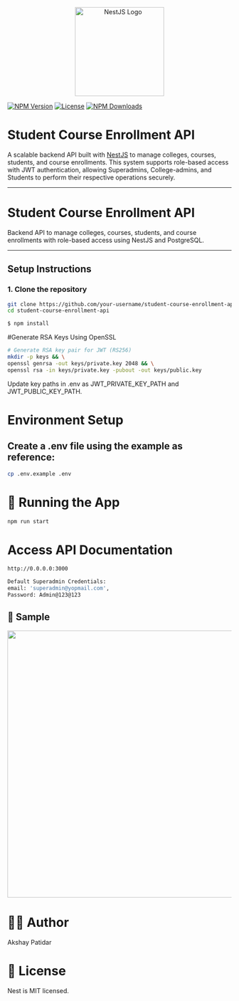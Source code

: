 <p align="center">
  <a href="https://nestjs.com/" target="_blank"><img src="https://nestjs.com/img/logo-small.svg" width="200" alt="NestJS Logo" /></a>
</p>

[![NPM Version](https://img.shields.io/npm/v/@nestjs/core.svg)](https://www.npmjs.com/package/@nestjs/core)
[![License](https://img.shields.io/npm/l/@nestjs/core.svg)](https://opensource.org/licenses/MIT)
[![NPM Downloads](https://img.shields.io/npm/dm/@nestjs/common.svg)](https://www.npmjs.com/package/@nestjs/common)

# Student Course Enrollment API

A scalable backend API built with [NestJS](https://nestjs.com/) to manage colleges, courses, students, and course enrollments. This system supports role-based access with JWT authentication, allowing Superadmins, College-admins, and Students to perform their respective operations securely.

---

# Student Course Enrollment API

Backend API to manage colleges, courses, students, and course enrollments with role-based access using NestJS and PostgreSQL.

---

## Setup Instructions

### 1. Clone the repository

```bash
git clone https://github.com/your-username/student-course-enrollment-api.git
cd student-course-enrollment-api
```

```bash
$ npm install
```

#Generate RSA Keys Using OpenSSL

```bash
# Generate RSA key pair for JWT (RS256)
mkdir -p keys && \
openssl genrsa -out keys/private.key 2048 && \
openssl rsa -in keys/private.key -pubout -out keys/public.key
```

Update key paths in .env as JWT_PRIVATE_KEY_PATH and JWT_PUBLIC_KEY_PATH.

# Environment Setup

## Create a .env file using the example as reference:

```bash
cp .env.example .env
```

# 🚀 Running the App

```bash
npm run start
```

# Access API Documentation

```bash
http://0.0.0.0:3000
```

```bash
Default Superadmin Credentials:
email: 'superadmin@yopmail.com',
Password: Admin@123@123

```

## 📸 Sample

<p align="center">
  <img src="https://drive.google.com/file/d/15eeYODHPADerRh-RD6mgotCKXu69l4HI" width="600" />
</p>

# 👨‍💻 Author

Akshay Patidar

# 📜 License

Nest is MIT licensed.
